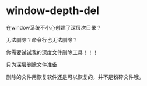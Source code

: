 # window-depth-del
  
在window系统不小心创建了深层次目录？  
  
无法删除？命令行也无法删除？  
  
你需要试试我的深度文件删除工具！！！  

只为深层删除文件准备  

删除的文件用恢复软件还是可以恢复的，并不是粉碎文件哦。